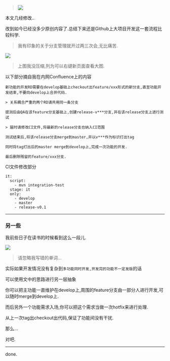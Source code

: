 
>![](https://o4dyfn0ef.qnssl.com/image/2016-12-26-fasdkfgasuriaubrt.jpeg?imageView2/2/h/200)

本文几经修改.. 

改到如今已经没多少原创内容了.总结下来还是Github上大项目开发这一套流程比较科学. 

> 我有印象的关于分支管理就开过两三次会,无比痛苦.  

![](https://o4dyfn0ef.qnssl.com/image/2016-12-30-Screen%20Shot%202016-12-30%20at%2015.34.29.png) 

> 上图我没压缩,列为可以右键新页面查看大图. 

以下部分摘自我在内网Confluence上的内容 

```
新功能的开发RD需要在develop基础上checkout出feature/xxx形式的新分支,直至功能开发结束,不要向develop上合并代码.

> 关系耦合严重的两个RD请共用同一条分支

提测后由QA在该feature分支基础上,创建release-v***分支,并在该release分支上进行测试

> 届时请修改CI文件,将最新的release分支也纳入CI范围 

测试结束后,将该release分支merge到master,并以v***作为标识打出tag

同时将tag打出后的master merge到develop上,完成一次功能的开发.

最后删除残留的feature/xxx分支.
``` 

CI文件修改部分 

```
it:
  script:
    - mvn integration-test
  stage: it
  only:
    - develop
    - master
    - release-v0.1
```

- - - - -- 

### 另一些 

我前些日子在读书的时候看到这么一段儿. 

![](https://o4dyfn0ef.qnssl.com/image/2016-12-26-IMG_0325.JPG?imageView2/2/h/600) 

> 请忽略我写错的单词... 

实际如果开发情况没有复杂到`多功能同时开发,开发完的功能不一定发版`的话 

可以使用文中的思路进行另一层抽象 

你可以把主功能一直维护在develop上,周围的feature分支由一部分人进行开发,可以随时merge到develop上. 

而后另外一个功能需求入场,你可以把这个需求当做一次hotfix来进行处理.

从上一次tag出checkout出代码,保证了功能间没有干扰. 

那么... 

对吧. 

- - - - -- 

done. 


